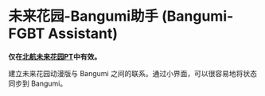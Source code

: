 未来花园-Bangumi助手 (Bangumi-FGBT Assistant)
======================

**仅在[北航未来花园PT](http://buaabt.cn)中有效。**

建立未来花园动漫版与 Bangumi 之间的联系。通过小界面，可以很容易地将状态同步到 Bangumi。
